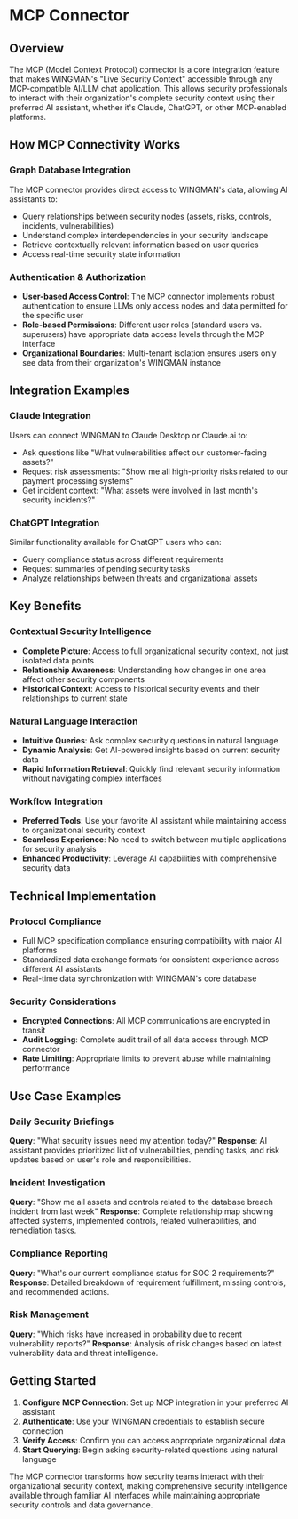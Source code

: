 # MCP Connector

## Overview

The MCP (Model Context Protocol) connector is a core integration feature that makes WINGMAN's "Live Security Context" accessible through any MCP-compatible AI/LLM chat application. This allows security professionals to interact with their organization's complete security context using their preferred AI assistant, whether it's Claude, ChatGPT, or other MCP-enabled platforms.

## How MCP Connectivity Works

### Graph Database Integration
The MCP connector provides direct access to WINGMAN's data, allowing AI assistants to:
- Query relationships between security nodes (assets, risks, controls, incidents, vulnerabilities)
- Understand complex interdependencies in your security landscape
- Retrieve contextually relevant information based on user queries
- Access real-time security state information

### Authentication & Authorization
- **User-based Access Control**: The MCP connector implements robust authentication to ensure LLMs only access nodes and data permitted for the specific user
- **Role-based Permissions**: Different user roles (standard users vs. superusers) have appropriate data access levels through the MCP interface
- **Organizational Boundaries**: Multi-tenant isolation ensures users only see data from their organization's WINGMAN instance

## Integration Examples

### Claude Integration
Users can connect WINGMAN to Claude Desktop or Claude.ai to:
- Ask questions like "What vulnerabilities affect our customer-facing assets?"
- Request risk assessments: "Show me all high-priority risks related to our payment processing systems"
- Get incident context: "What assets were involved in last month's security incidents?"

### ChatGPT Integration
Similar functionality available for ChatGPT users who can:
- Query compliance status across different requirements
- Request summaries of pending security tasks
- Analyze relationships between threats and organizational assets

## Key Benefits

### Contextual Security Intelligence
- **Complete Picture**: Access to full organizational security context, not just isolated data points
- **Relationship Awareness**: Understanding how changes in one area affect other security components
- **Historical Context**: Access to historical security events and their relationships to current state

### Natural Language Interaction
- **Intuitive Queries**: Ask complex security questions in natural language
- **Dynamic Analysis**: Get AI-powered insights based on current security data
- **Rapid Information Retrieval**: Quickly find relevant security information without navigating complex interfaces

### Workflow Integration
- **Preferred Tools**: Use your favorite AI assistant while maintaining access to organizational security context
- **Seamless Experience**: No need to switch between multiple applications for security analysis
- **Enhanced Productivity**: Leverage AI capabilities with comprehensive security data

## Technical Implementation

### Protocol Compliance
- Full MCP specification compliance ensuring compatibility with major AI platforms
- Standardized data exchange formats for consistent experience across different AI assistants
- Real-time data synchronization with WINGMAN's core database

### Security Considerations
- **Encrypted Connections**: All MCP communications are encrypted in transit
- **Audit Logging**: Complete audit trail of all data access through MCP connector
- **Rate Limiting**: Appropriate limits to prevent abuse while maintaining performance

## Use Case Examples

### Daily Security Briefings
**Query**: "What security issues need my attention today?"
**Response**: AI assistant provides prioritized list of vulnerabilities, pending tasks, and risk updates based on user's role and responsibilities.

### Incident Investigation
**Query**: "Show me all assets and controls related to the database breach incident from last week"
**Response**: Complete relationship map showing affected systems, implemented controls, related vulnerabilities, and remediation tasks.

### Compliance Reporting
**Query**: "What's our current compliance status for SOC 2 requirements?"
**Response**: Detailed breakdown of requirement fulfillment, missing controls, and recommended actions.

### Risk Management
**Query**: "Which risks have increased in probability due to recent vulnerability reports?"
**Response**: Analysis of risk changes based on latest vulnerability data and threat intelligence.

## Getting Started

1. **Configure MCP Connection**: Set up MCP integration in your preferred AI assistant
2. **Authenticate**: Use your WINGMAN credentials to establish secure connection
3. **Verify Access**: Confirm you can access appropriate organizational data
4. **Start Querying**: Begin asking security-related questions using natural language

The MCP connector transforms how security teams interact with their organizational security context, making comprehensive security intelligence available through familiar AI interfaces while maintaining appropriate security controls and data governance.